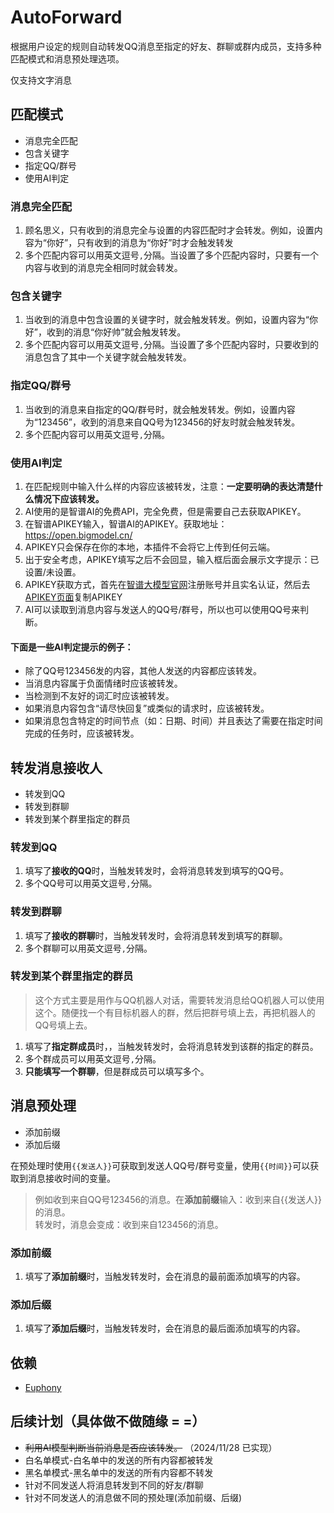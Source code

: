 # AutoForward

根据用户设定的规则自动转发QQ消息至指定的好友、群聊或群内成员，支持多种匹配模式和消息预处理选项。  

仅支持文字消息

## 匹配模式
- 消息完全匹配
- 包含关键字
- 指定QQ/群号
- 使用AI判定

### 消息完全匹配  
1. 顾名思义，只有收到的消息完全与设置的内容匹配时才会转发。例如，设置内容为“你好”，只有收到的消息为“你好”时才会触发转发
2. 多个匹配内容可以用英文逗号`,`分隔。当设置了多个匹配内容时，只要有一个内容与收到的消息完全相同时就会转发。

### 包含关键字
1. 当收到的消息中包含设置的关键字时，就会触发转发。例如，设置内容为“你好”，收到的消息“你好帅”就会触发转发。
2. 多个匹配内容可以用英文逗号`,`分隔。当设置了多个匹配内容时，只要收到的消息包含了其中一个关键字就会触发转发。

### 指定QQ/群号
1. 当收到的消息来自指定的QQ/群号时，就会触发转发。例如，设置内容为“123456”，收到的消息来自QQ号为123456的好友时就会触发转发。
2. 多个匹配内容可以用英文逗号`,`分隔。

### 使用AI判定
1. 在匹配规则中输入什么样的内容应该被转发，注意：**一定要明确的表达清楚什么情况下应该转发。**
2. AI使用的是智谱AI的免费API，完全免费，但是需要自己去获取APIKEY。
3. 在智谱APIKEY输入，智谱AI的APIKEY。获取地址：https://open.bigmodel.cn/
4. APIKEY只会保存在你的本地，本插件不会将它上传到任何云端。
5. 出于安全考虑，APIKEY填写之后不会回显，输入框后面会展示文字提示：已设置/未设置。
6. APIKEY获取方式，首先在[智谱大模型官网](https://open.bigmodel.cn/)注册账号并且实名认证，然后去[APIKEY页面](https://open.bigmodel.cn/usercenter/proj-mgmt/apikeys)复制APIKEY
7. AI可以读取到消息内容与发送人的QQ号/群号，所以也可以使用QQ号来判断。

#### 下面是一些AI判定提示的例子：
- 除了QQ号123456发的内容，其他人发送的内容都应该转发。
- 当消息内容属于负面情绪时应该被转发。
- 当检测到不友好的词汇时应该被转发。
- 如果消息内容包含“请尽快回复”或类似的请求时，应该被转发。
- 如果消息包含特定的时间节点（如：日期、时间）并且表达了需要在指定时间完成的任务时，应该被转发。

## 转发消息接收人
- 转发到QQ
- 转发到群聊
- 转发到某个群里指定的群员

### 转发到QQ
1. 填写了**接收的QQ**时，当触发转发时，会将消息转发到填写的QQ号。
2. 多个QQ号可以用英文逗号`,`分隔。

### 转发到群聊
1. 填写了**接收的群聊**时，当触发转发时，会将消息转发到填写的群聊。
2. 多个群聊可以用英文逗号`,`分隔。

### 转发到某个群里指定的群员
> 这个方式主要是用作与QQ机器人对话，需要转发消息给QQ机器人可以使用这个。随便找一个有目标机器人的群，然后把群号填上去，再把机器人的QQ号填上去。
1. 填写了**指定群成员**时，，当触发转发时，会将消息转发到该群的指定的群员。
2. 多个群成员可以用英文逗号`,`分隔。
3. **只能填写一个群聊**，但是群成员可以填写多个。

## 消息预处理
- 添加前缀
- 添加后缀

在预处理时使用`{{发送人}}`可获取到发送人QQ号/群号变量，使用`{{时间}}`可以获取到消息接收时间的变量。
> 例如收到来自QQ号123456的消息。在**添加前缀**输入：收到来自{{发送人}}的消息。  
> 转发时，消息会变成：收到来自123456的消息。

### 添加前缀
1. 填写了**添加前缀**时，当触发转发时，会在消息的最前面添加填写的内容。

### 添加后缀
1. 填写了**添加后缀**时，当触发转发时，会在消息的最后面添加填写的内容。

## 依赖
- [Euphony](https://github.com/xtaw/LiteLoaderQQNT-Euphony)

## 后续计划（具体做不做随缘 = =）

- ~~利用AI模型判断当前消息是否应该转发。~~ （2024/11/28 已实现）
- 白名单模式-白名单中的发送的所有内容都被转发
- 黑名单模式-黑名单中的发送的所有内容都不转发
- 针对不同发送人将消息转发到不同的好友/群聊
- 针对不同发送人的消息做不同的预处理(添加前缀、后缀)
